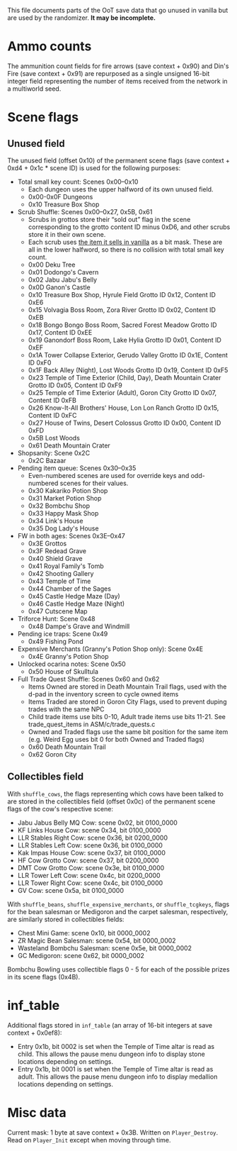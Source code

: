 This file documents parts of the OoT save data that go unused in vanilla but are used by the randomizer. **It may be incomplete.**

# Ammo counts

The ammunition count fields for fire arrows (save context + 0x90) and Din's Fire (save context + 0x91) are repurposed as a single unsigned 16-bit integer field representing the number of items received from the network in a multiworld seed.

# Scene flags

## Unused field

The unused field (offset 0x10) of the permanent scene flags (save context + 0xd4 + 0x1c * scene ID) is used for the following purposes:

* Total small key count: Scenes 0x00–0x10
    * Each dungeon uses the upper halfword of its own unused field.
    * 0x00-0x0F Dungeons
    * 0x10 Treasure Box Shop
* Scrub Shuffle: Scenes 0x00–0x27, 0x5B, 0x61
    * Scrubs in grottos store their “sold out” flag in the scene corresponding to the grotto content ID minus 0xD6, and other scrubs store it in their own scene.
    * Each scrub uses [the item it sells in vanilla](https://wiki.cloudmodding.com/oot/Actor_List_(Variables)#En_Shopnuts) as a bit mask. These are all in the lower halfword, so there is no collision with total small key count.
    * 0x00 Deku Tree
    * 0x01 Dodongo's Cavern
    * 0x02 Jabu Jabu's Belly
    * 0x0D Ganon's Castle
    * 0x10 Treasure Box Shop, Hyrule Field Grotto ID 0x12, Content ID 0xE6
    * 0x15 Volvagia Boss Room, Zora River Grotto ID 0x02, Content ID 0xEB
    * 0x18 Bongo Bongo Boss Room, Sacred Forest Meadow Grotto ID 0x17, Content ID 0xEE
    * 0x19 Ganondorf Boss Room, Lake Hylia Grotto ID 0x01, Content ID 0xEF
    * 0x1A Tower Collapse Exterior, Gerudo Valley Grotto ID 0x1E, Content ID 0xF0
    * 0x1F Back Alley (Night), Lost Woods Grotto ID 0x19, Content ID 0xF5
    * 0x23 Temple of Time Exterior (Child, Day), Death Mountain Crater Grotto ID 0x05, Content ID 0xF9
    * 0x25 Temple of Time Exterior (Adult), Goron City Grotto ID 0x07, Content ID 0xFB
    * 0x26 Know-It-All Brothers' House, Lon Lon Ranch Grotto ID 0x15, Content ID 0xFC
    * 0x27 House of Twins, Desert Colossus Grotto ID 0x00, Content ID 0xFD
    * 0x5B Lost Woods
    * 0x61 Death Mountain Crater
* Shopsanity: Scene 0x2C
    * 0x2C Bazaar
* Pending item queue: Scenes 0x30–0x35
    * Even-numbered scenes are used for override keys and odd-numbered scenes for their values.
    * 0x30 Kakariko Potion Shop
    * 0x31 Market Potion Shop
    * 0x32 Bombchu Shop
    * 0x33 Happy Mask Shop
    * 0x34 Link's House
    * 0x35 Dog Lady's House
* FW in both ages: Scenes 0x3E–0x47
    * 0x3E Grottos
    * 0x3F Redead Grave
    * 0x40 Shield Grave
    * 0x41 Royal Family's Tomb
    * 0x42 Shooting Gallery
    * 0x43 Temple of Time
    * 0x44 Chamber of the Sages
    * 0x45 Castle Hedge Maze (Day)
    * 0x46 Castle Hedge Maze (Night)
    * 0x47 Cutscene Map
* Triforce Hunt: Scene 0x48
    * 0x48 Dampe's Grave and Windmill
* Pending ice traps: Scene 0x49
    * 0x49 Fishing Pond
* Expensive Merchants (Granny's Potion Shop only): Scene 0x4E
    * 0x4E Granny's Potion Shop
* Unlocked ocarina notes: Scene 0x50
    * 0x50 House of Skulltula
* Full Trade Quest Shuffle: Scenes 0x60 and 0x62
    * Items Owned are stored in Death Mountain Trail flags, used with the d-pad in the inventory screen to cycle owned items
    * Items Traded are stored in Goron City Flags, used to prevent duping trades with the same NPC
    * Child trade items use bits 0-10, Adult trade items use bits 11-21. See trade_quest_items in ASM/c/trade_quests.c
    * Owned and Traded flags use the same bit position for the same item (e.g. Weird Egg uses bit 0 for both Owned and Traded flags)
    * 0x60 Death Mountain Trail
    * 0x62 Goron City

## Collectibles field

With `shuffle_cows`, the flags representing which cows have been talked to are stored in the collectibles field (offset 0x0c) of the permanent scene flags of the cow's respective scene:

* Jabu Jabus Belly MQ Cow: scene 0x02, bit 0100_0000
* KF Links House Cow: scene 0x34, bit 0100_0000
* LLR Stables Right Cow: scene 0x36, bit 0200_0000
* LLR Stables Left Cow: scene 0x36, bit 0100_0000
* Kak Impas House Cow: scene 0x37, bit 0100_0000
* HF Cow Grotto Cow: scene 0x37, bit 0200_0000
* DMT Cow Grotto Cow: scene 0x3e, bit 0100_0000
* LLR Tower Left Cow: scene 0x4c, bit 0200_0000
* LLR Tower Right Cow: scene 0x4c, bit 0100_0000
* GV Cow: scene 0x5a, bit 0100_0000

With `shuffle_beans`, `shuffle_expensive_merchants`, or `shuffle_tcgkeys`, flags for the bean salesman or Medigoron and the carpet salesman, respectively, are similarly stored in collectibles fields:

* Chest Mini Game: scene 0x10, bit 0000_0002
* ZR Magic Bean Salesman: scene 0x54, bit 0000_0002
* Wasteland Bombchu Salesman: scene 0x5e, bit 0000_0002
* GC Medigoron: scene 0x62, bit 0000_0002

Bombchu Bowling uses collectible flags 0 - 5 for each of the possible prizes in its scene flags (0x4B).

# inf_table

Additional flags stored in `inf_table` (an array of 16-bit integers at save context + 0x0ef8):

* Entry 0x1b, bit 0002 is set when the Temple of Time altar is read as child. This allows the pause menu dungeon info to display stone locations depending on settings.
* Entry 0x1b, bit 0001 is set when the Temple of Time altar is read as adult. This allows the pause menu dungeon info to display medallion locations depending on settings.

# Misc data

Current mask: 1 byte at save context + 0x3B. Written on `Player_Destroy`. Read on `Player_Init` except when moving through time.
